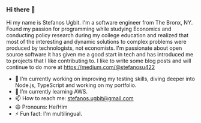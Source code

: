 ### Hi there 👋

Hi my name is Stefanos Ugbit. I'm a software engineer from The Bronx, NY. Found my passion for programming while studying Economics and conducting policy research during my college education and realized that most of the interesting and dynamic solutions to complex problems were produced by technologists, not economists. I'm passionate about open source software it has given me a good start in tech and has introduced me to projects that I like contributing to. I like to write some blog posts and will continue to do more at https://medium.com/@stefanosu422 

- 🔭 I’m currently working on improving my testing skills, diving deeper into Node.js, TypeScript and working on my portfolio. 
- 🌱 I’m currently learning AWS. 
- 📫 How to reach me: stefanos.ugbit@gmail.com
- 😄 Pronouns: He/Him
- ⚡ Fun fact: I'm multilingual. 

